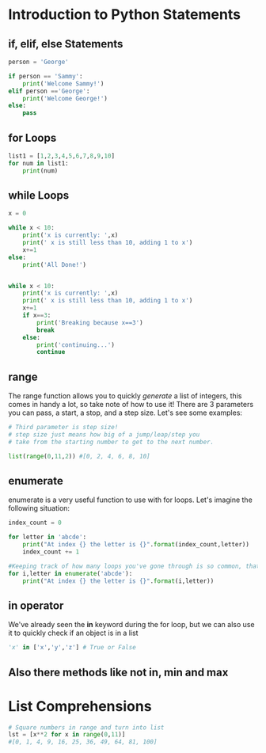 # Introduction to Python Statements

## if, elif, else Statements

```python
person = 'George'

if person == 'Sammy':
    print('Welcome Sammy!')
elif person =='George':
    print('Welcome George!')
else:
    pass
```

## for Loops

```python
list1 = [1,2,3,4,5,6,7,8,9,10]
for num in list1:
    print(num)

```

## while Loops

```python
x = 0

while x < 10:
    print('x is currently: ',x)
    print(' x is still less than 10, adding 1 to x')
    x+=1
else:
    print('All Done!')


while x < 10:
    print('x is currently: ',x)
    print(' x is still less than 10, adding 1 to x')
    x+=1
    if x==3:
        print('Breaking because x==3')
        break
    else:
        print('continuing...')
        continue
```

## range

The range function allows you to quickly *generate* a list of integers, this comes in handy a lot, so take note of how to use it! There are 3 parameters you can pass, a start, a stop, and a step size. Let's see some examples:

```python
# Third parameter is step size!
# step size just means how big of a jump/leap/step you 
# take from the starting number to get to the next number.

list(range(0,11,2)) #[0, 2, 4, 6, 8, 10]

```

## enumerate

enumerate is a very useful function to use with for loops. Let's imagine the following situation:

```python
index_count = 0

for letter in 'abcde':
    print("At index {} the letter is {}".format(index_count,letter))
    index_count += 1

#Keeping track of how many loops you've gone through is so common, that enumerate was created so you don't need to worry about creating and updating this index_count or loop_count variable
for i,letter in enumerate('abcde'):
    print("At index {} the letter is {}".format(i,letter))

```

## in operator

We've already seen the **in** keyword during the for loop, but we can also use it to quickly check if an object is in a list

```python
'x' in ['x','y','z'] # True or False
```

## Also there methods like not in, min and max

# List Comprehensions


```python
# Square numbers in range and turn into list
lst = [x**2 for x in range(0,11)]
#[0, 1, 4, 9, 16, 25, 36, 49, 64, 81, 100]
```



